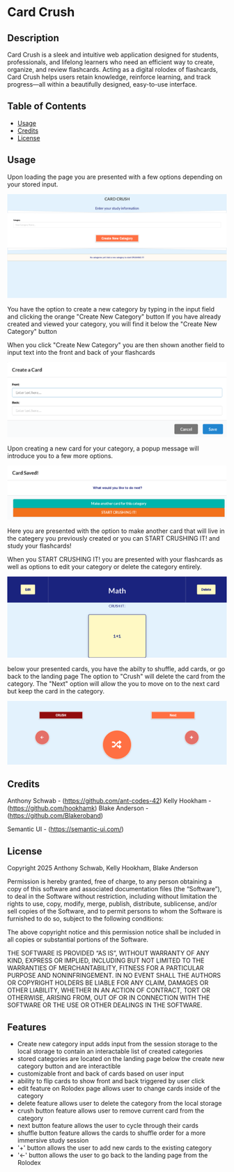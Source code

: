# Card Crush

## Description

Card Crush is a sleek and intuitive web application designed for students, professionals, and lifelong learners who need an efficient way to create, organize, and review flashcards. Acting as a digital rolodex of flashcards, Card Crush helps users retain knowledge, reinforce learning, and track progress—all within a beautifully designed, easy-to-use interface.

## Table of Contents

- [Usage](#usage)
- [Credits](#credits)
- [License](#license)


## Usage

Upon loading the page you are presented with a few options depending on your stored input.

![Landing Page](assets/images/LandingPage.png)

You have the option to create a new category by typing in the input field and clicking the orange "Create New Category" button
If you have already created and viewed your category, you will find it below the "Create New Category" button

When you click "Create New Category" you are then shown another field to input text into the front and back of your flashcards

![Create a Card](/assets/images/CreateCard.png)

Upon creating a new card for your category, a popup message will introduce you to a few more options.

![Next options](assets/images/whatNext.png)

Here you are presented with the option to make another card that will live in the categery you previously created
or you can START CRUSHING IT! and study your flashcards!

When you START CRUSHING IT! you are presented with your flashcards as well as options to edit your category or delete the category entirely.

![Presented Cards](/assets/images/presentedCard.png)

below your presented cards, you have the abilty to shuffle, add cards, or go back to the landing page
The option to "Crush" will delete the card from the category.
The "Next" option will allow the you to move on to the next card but keep the card in the category.

![Rolodex Options](/assets/images/RoloOptions.png)



## Credits

Anthony Schwab - (https://github.com/ant-codes-42)
Kelly Hookham - (https://github.com/hookhamk)
Blake Anderson - (https://github.com/Blakeroband)

Semantic UI - (https://semantic-ui.com/)

## License

Copyright 2025 Anthony Schwab, Kelly Hookham, Blake Anderson

Permission is hereby granted, free of charge, to any person obtaining a copy of this software and associated documentation files (the “Software”), to deal in the Software without restriction, including without limitation the rights to use, copy, modify, merge, publish, distribute, sublicense, and/or sell copies of the Software, and to permit persons to whom the Software is furnished to do so, subject to the following conditions:

The above copyright notice and this permission notice shall be included in all copies or substantial portions of the Software.

THE SOFTWARE IS PROVIDED “AS IS”, WITHOUT WARRANTY OF ANY KIND, EXPRESS OR IMPLIED, INCLUDING BUT NOT LIMITED TO THE WARRANTIES OF MERCHANTABILITY, FITNESS FOR A PARTICULAR PURPOSE AND NONINFRINGEMENT. IN NO EVENT SHALL THE AUTHORS OR COPYRIGHT HOLDERS BE LIABLE FOR ANY CLAIM, DAMAGES OR OTHER LIABILITY, WHETHER IN AN ACTION OF CONTRACT, TORT OR OTHERWISE, ARISING FROM, OUT OF OR IN CONNECTION WITH THE SOFTWARE OR THE USE OR OTHER DEALINGS IN THE SOFTWARE.

## Features
- Create new category input adds input from the session storage to the local storage to contain an interactable list of created categories
- stored categories are located on the landing page below the create new category button and are interactible
- customizable front and back of cards based on user input
- ability to flip cards to show front and back triggered by user click
- edit feature on Rolodex page allows user to change cards inside of the category
- delete feature allows user to delete the category from the local storage
- crush button feature allows user to remove current card from the category
- next button feature allows the user to cycle through their cards
- shuffle button feature allows the cards to shuffle order for a more immersive study session
- '+' button allows the user to add new cards to the existing category
- '←' button allows the user to go back to the landing page from the Rolodex
